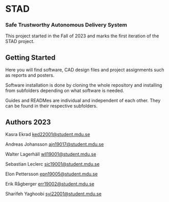 # STAD

### Safe Trustworthy Autonomous Delivery System

This project started in the Fall of 2023 and marks the first iteration of the STAD project.

## Getting Started

Here you will find software, CAD design files and project assignments such as reports and posters.

Software installation is done by cloning the whole repository and installing from subfolders depending on what software is needed.

Guides and READMes are individual and independent of each other. They can be found in their respective subfolders.

## Authors 2023

Kasra Ekrad ked22001@student.mdu.se

Andreas Johansson ajn19017@student.mdu.se

Walter Lagerhäll wll19001@student.mdu.se

Sebastian Leclerc sic19001@student.mdu.se

Elon Pettersson epn19005@student.mdu.se

Erik Rågberger err19002@student.mdu.se

Sharifeh Yaghoobi syi22001@student.mdu.se
